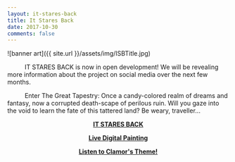 ```yaml
---
layout: it-stares-back
title: It Stares Back
date: 2017-10-30
comments: false
---
```



<!-- Hey Cleve! You should only need to change this file. Have fun! 😄 -->


![banner art]({{ site.url }}/assets/img/ISBTitle.jpg)  

&nbsp;&nbsp;&nbsp;&nbsp;&nbsp;&nbsp;&nbsp;&nbsp;&nbsp;&nbsp;IT STARES BACK is now in open development! We will be revealing more information about the project on social media over the next few months.

&nbsp;&nbsp;&nbsp;&nbsp;&nbsp;&nbsp;&nbsp;&nbsp;&nbsp;&nbsp;Enter The Great Tapestry: Once a candy-colored realm of dreams and fantasy, now a corrupted death-scape of perilous ruin. Will you gaze into the void to learn the fate of this tattered land? Be weary, traveller...

<p style="text-align: center;">
  <strong>
    <a href="https://www.youtube.com/watch?v=7n5pwaqvBX4&t=" target="_blank">IT STARES BACK</a>
  </strong>
</p>

<p style="text-align: center;">
  <strong>
    <a href="https://www.twitch.tv/1ronprism" target="_blank">Live Digital Painting</a>
  </strong>
</p>


<p style="text-align: center;">
  <strong>
    <a href="https://eatenbynostalgia.bandcamp.com/" target="_blank">Listen to Clamor's Theme!</a>
  </strong>
</p>
